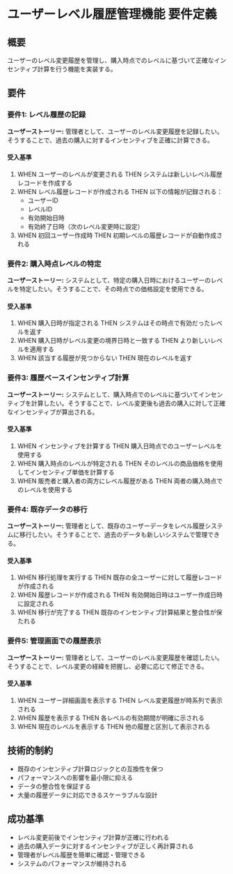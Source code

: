 # ユーザーレベル履歴管理機能 要件定義

## 概要

ユーザーのレベル変更履歴を管理し、購入時点でのレベルに基づいて正確なインセンティブ計算を行う機能を実装する。

## 要件

### 要件1: レベル履歴の記録

**ユーザーストーリー:** 管理者として、ユーザーのレベル変更履歴を記録したい。そうすることで、過去の購入に対するインセンティブを正確に計算できる。

#### 受入基準

1. WHEN ユーザーのレベルが変更される THEN システムは新しいレベル履歴レコードを作成する
2. WHEN レベル履歴レコードが作成される THEN 以下の情報が記録される：
   - ユーザーID
   - レベルID
   - 有効開始日時
   - 有効終了日時（次のレベル変更時に設定）
3. WHEN 初回ユーザー作成時 THEN 初期レベルの履歴レコードが自動作成される

### 要件2: 購入時点レベルの特定

**ユーザーストーリー:** システムとして、特定の購入日時におけるユーザーのレベルを特定したい。そうすることで、その時点での価格設定を使用できる。

#### 受入基準

1. WHEN 購入日時が指定される THEN システムはその時点で有効だったレベルを返す
2. WHEN 購入日時がレベル変更の境界日時と一致する THEN より新しいレベルを適用する
3. WHEN 該当する履歴が見つからない THEN 現在のレベルを返す

### 要件3: 履歴ベースインセンティブ計算

**ユーザーストーリー:** システムとして、購入時点でのレベルに基づいてインセンティブを計算したい。そうすることで、レベル変更後も過去の購入に対して正確なインセンティブが算出される。

#### 受入基準

1. WHEN インセンティブを計算する THEN 購入日時点でのユーザーレベルを使用する
2. WHEN 購入時点のレベルが特定される THEN そのレベルの商品価格を使用してインセンティブ単価を計算する
3. WHEN 販売者と購入者の両方にレベル履歴がある THEN 両者の購入時点でのレベルを使用する

### 要件4: 既存データの移行

**ユーザーストーリー:** 管理者として、既存のユーザーデータをレベル履歴システムに移行したい。そうすることで、過去のデータも新しいシステムで管理できる。

#### 受入基準

1. WHEN 移行処理を実行する THEN 既存の全ユーザーに対して履歴レコードが作成される
2. WHEN 履歴レコードが作成される THEN 有効開始日時はユーザー作成日時に設定される
3. WHEN 移行が完了する THEN 既存のインセンティブ計算結果と整合性が保たれる

### 要件5: 管理画面での履歴表示

**ユーザーストーリー:** 管理者として、ユーザーのレベル変更履歴を確認したい。そうすることで、レベル変更の経緯を把握し、必要に応じて修正できる。

#### 受入基準

1. WHEN ユーザー詳細画面を表示する THEN レベル変更履歴が時系列で表示される
2. WHEN 履歴を表示する THEN 各レベルの有効期間が明確に示される
3. WHEN 現在のレベルを表示する THEN 他の履歴と区別して表示される

## 技術的制約

- 既存のインセンティブ計算ロジックとの互換性を保つ
- パフォーマンスへの影響を最小限に抑える
- データの整合性を保証する
- 大量の履歴データに対応できるスケーラブルな設計

## 成功基準

- レベル変更前後でインセンティブ計算が正確に行われる
- 過去の購入データに対するインセンティブが正しく再計算される
- 管理者がレベル履歴を簡単に確認・管理できる
- システムのパフォーマンスが維持される